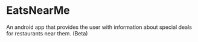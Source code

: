 # EatsNearMe
An android app that provides the user with information about special deals for restaurants near them. (Beta)

